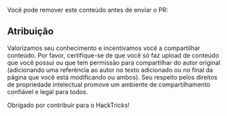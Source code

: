 Você pode remover este conteúdo antes de enviar o PR:

## Atribuição
Valorizamos seu conhecimento e incentivamos você a compartilhar conteúdo. Por favor, certifique-se de que você só faz upload de conteúdo que você possui ou que tem permissão para compartilhar do autor original (adicionando uma referência ao autor no texto adicionado ou no final da página que você está modificando ou ambos). Seu respeito pelos direitos de propriedade intelectual promove um ambiente de compartilhamento confiável e legal para todos.

Obrigado por contribuir para o HackTricks!
